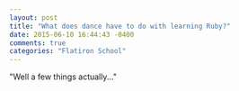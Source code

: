 ```yaml
---
layout: post
title: "What does dance have to do with learning Ruby?"
date: 2015-06-10 16:44:43 -0400
comments: true
categories: "Flatiron School"
---
```

"Well a few things actually..."